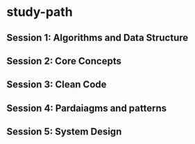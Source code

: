 # study-path

## Session 1: Algorithms and Data Structure
## Session 2: Core Concepts
## Session 3: Clean Code
## Session 4: Pardaiagms and patterns
## Session 5: System Design
